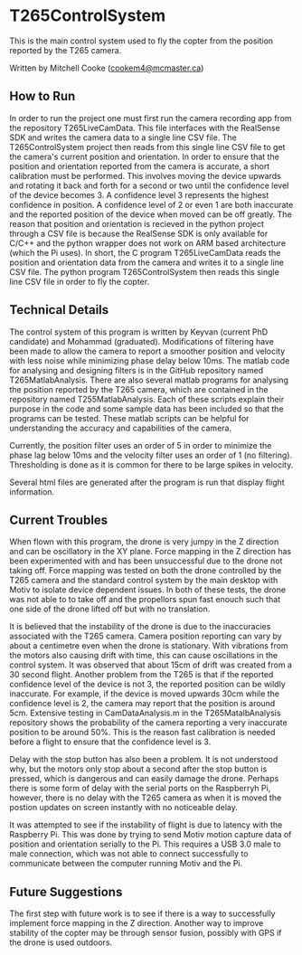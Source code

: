 # T265ControlSystem
This is the main control system used to fly the copter from the position reported by the T265 camera.

Written by Mitchell Cooke (cookem4@mcmaster.ca)

## How to Run
In order to run the project one must first run the camera recording app from the repository T265LiveCamData. This file interfaces with the RealSense SDK and writes the camera data to a single line CSV file. The T265ControlSystem project then reads from this single line CSV file to get the camera's current position and orientation. In order to ensure that the position and orientation reported from the camera is accurate, a short calibration must be performed. This involves moving the device upwards and rotating it back and forth for a second or two until the confidence level of the device becomes 3. A confidence level 3 represents the highest confidence in position. A confidence level of 2 or even 1 are both inaccurate and the reported position of the device when moved can be off greatly. The reason that position and orientation is recieved in the python project through a CSV file is because the RealSense SDK is only available for C/C++ and the python wrapper does not work on ARM based architecture (which the Pi uses). In short, the C program T265LiveCamData reads the position and orientation data from the camera and writes it to a single line CSV file. The python program T265ControlSystem then reads this single line CSV file in order to fly the copter.
 
## Technical Details
The control system of this program is written by Keyvan (current PhD candidate) and Mohammad (graduated). Modifications of filtering have been made to allow the camera to report a smoother position and velocity with less noise while minimizing phase delay below 10ms. The matlab code for analysing and designing filters is in the GitHub repository named T265MatlabAnalysis. There are also several matlab programs for analysing the position reported by the T265 camera, which are contained in the repository named T255MatlabAnalysis. Each of these scripts explain their purpose in the code and some sample data has been included so that the programs can be tested. These matlab scripts can be helpful for understanding the accuracy and capabilities of the camera.

Currently, the position filter uses an order of 5 in order to minimize the phase lag below 10ms and the velocity filter uses an order of 1 (no filtering). Thresholding is done as it is common for there to be large spikes in velocity. 

Several html files are generated after the program is run that display flight information. 

## Current Troubles
When flown with this program, the drone is very jumpy in the Z direction and can be oscillatory in the XY plane. Force mapping in the Z direction has been experimented with and has been unsuccessful due to the drone not taking off. Force mapping was tested on both the drone controlled by the T265 camera and the standard control system by the main desktop with Motiv to isolate device dependent issues. In both of these tests, the drone was not able to to take off and the propellors spun fast enouch such that one side of the drone lifted off but with no translation.

It is believed that the instability of the drone is due to the inaccuracies associated with the T265 camera. Camera position reporting can vary by about a centimetre even when the drone is stationary. With vibrations from the motors also causing drift with time, this can cause oscillations in the control system. It was observed that about 15cm of drift was created from a 30 second flight. Another problem from the T265 is that if the reported confidence level of the device is not 3, the reported position can be wildly inaccurate. For example, if the device is moved upwards 30cm while the confidence level is 2, the camera may report that the position is around 5cm. Extensive testing in CamDataAnalysis.m in the T265MatalbAnalysis repository shows the probability of the camera reporting a very inaccurate position to be around 50%. This is the reason fast calibration is needed before a flight to ensure that the confidence level is 3.

Delay with the stop button has also been a problem. It is not understood why, but the motors only stop about a second after the stop button is pressed, which is dangerous and can easily damage the drone. Perhaps there is some form of delay with the serial ports on the Raspberryh Pi, however, there is no delay with the T265 camera as when it is moved the postion updates on screen instantly with no noticeable delay.

It was attempted to see if the instability of flight is due to latency with the Raspberry Pi. This was done by trying to send Motiv motion capture data of position and orientation serially to the Pi. This requires a USB 3.0 male to male connection, which was not able to connect successfully to communicate between the computer running Motiv and the Pi.

## Future Suggestions
The first step with future work is to see if there is a way to successfully implement force mapping in the Z direction. Another way to improve stability of the copter may be through sensor fusion, possibly with GPS if the drone is used outdoors.
 
